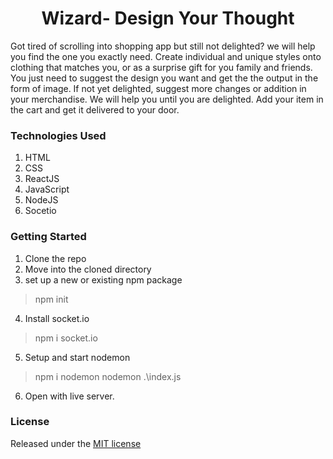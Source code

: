 <h1 align="center">Wizard- Design Your Thought</h1>
Got tired of scrolling into shopping app but still not delighted? we will help you find the one you exactly need.
Create individual and unique styles onto clothing that matches you, or as a surprise gift for you family and friends. You just need to suggest the design you want and get the the output in the form of image. If not yet delighted, suggest more changes or addition in your merchandise. We will help you until you are delighted. Add your item in the cart and get it delivered to your door.  

### Technologies Used
1. HTML
2. CSS
3. ReactJS
4. JavaScript
5. NodeJS
6. Socetio

### Getting Started 
1. Clone the repo
2. Move into the cloned directory
3. set up a new or existing npm package
> npm init
4. Install socket.io
> npm i socket.io
5. Setup and start nodemon
> npm i nodemon
> nodemon .\index.js
6. Open with live server.

### License  
Released under the [MIT license](https://github.com/Nivedita967/Design-Your-Thought/blob/main/LICENSE)

